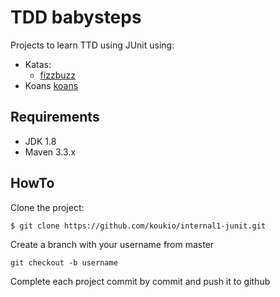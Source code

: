 # TDD babysteps

Projects to learn TTD using JUnit using: 
* Katas: 
    * [fizzbuzz](fizzbuzz/README.md)
* Koans [koans](koans/README.md)

## Requirements

* JDK 1.8
* Maven 3.3.x

## HowTo

Clone the project:

```shell
$ git clone https://github.com/koukio/internal1-junit.git
```

Create a branch with your username from master

```shell
git checkout -b username
```

Complete each project commit by commit and push it to github